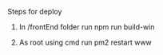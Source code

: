 Steps for deploy

1. In /frontEnd folder run
  npm run build-win

2. As root using cmd run
  pm2 restart www
